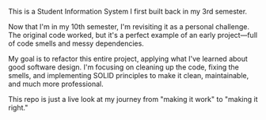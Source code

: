 This is a Student Information System I first built back in my 3rd semester.

Now that I'm in my 10th semester, I'm revisiting it as a personal challenge. The original code worked, but it's a perfect example of an early project—full of code smells and messy dependencies.

My goal is to refactor this entire project, applying what I've learned about good software design. I'm focusing on cleaning up the code, fixing the smells, and implementing SOLID principles to make it clean, maintainable, and much more professional.

This repo is just a live look at my journey from "making it work" to "making it right."
